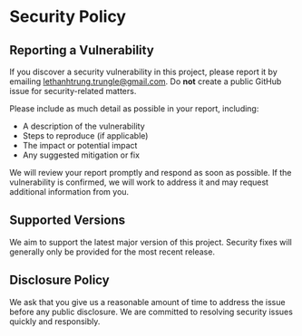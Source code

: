 # Security Policy

## Reporting a Vulnerability

If you discover a security vulnerability in this project, please report it by emailing [lethanhtrung.trungle@gmail.com](mailto:lethanhtrung.trungle@gmail.com). Do **not** create a public GitHub issue for security-related matters.

Please include as much detail as possible in your report, including:

- A description of the vulnerability
- Steps to reproduce (if applicable)
- The impact or potential impact
- Any suggested mitigation or fix

We will review your report promptly and respond as soon as possible. If the vulnerability is confirmed, we will work to address it and may request additional information from you.

## Supported Versions

We aim to support the latest major version of this project. Security fixes will generally only be provided for the most recent release.

## Disclosure Policy

We ask that you give us a reasonable amount of time to address the issue before any public disclosure. We are committed to resolving security issues quickly and responsibly.
